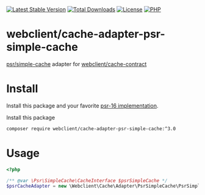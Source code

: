 [![Latest Stable Version](https://img.shields.io/packagist/v/webclient/cache-adapter-psr-simple-cache.svg?style=flat-square)](https://packagist.org/packages/webclient/cache-adapter-psr-simple-cache)
[![Total Downloads](https://img.shields.io/packagist/dt/webclient/cache-adapter-psr-simple-cache.svg?style=flat-square)](https://packagist.org/packages/webclient/cache-adapter-psr-simple-cache/stats)
[![License](https://img.shields.io/packagist/l/webclient/cache-adapter-psr-simple-cache.svg?style=flat-square)](https://github.com/phpwebclient/cache-adapter-psr-simple-cache/blob/master/LICENSE)
[![PHP](https://img.shields.io/packagist/php-v/webclient/cache-adapter-psr-simple-cache.svg?style=flat-square)](https://php.net)

# webclient/cache-adapter-psr-simple-cache

[psr/simple-cache](https://packagist.org/packages/psr/simple-cache) adapter for [webclient/cache-contract](https://packagist.org/packages/webclient/cache-contract)

# Install

Install this package and your favorite [psr-16 implementation](https://packagist.org/providers/psr/simple-cache-implementation).

Install this package
```bash
composer require webclient/cache-adapter-psr-simple-cache:^3.0
```

# Usage
```php
<?php

/** @var \Psr\SimpleCache\CacheInterface $psrSimpleCache */
$psrCacheAdapter = new \Webclient\Cache\Adapter\PsrSimpleCache\PsrSimpleCacheAdapter($psrSimpleCache);

```
